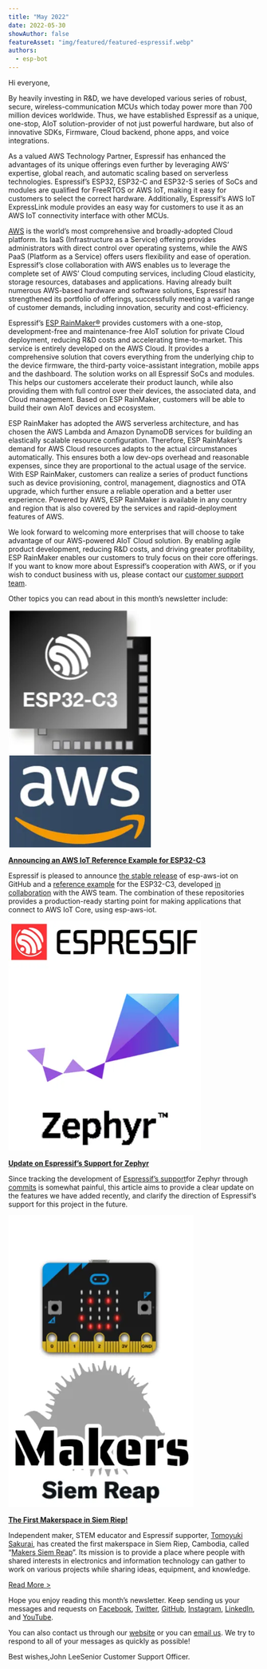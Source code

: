 ```yaml
---
title: "May 2022"
date: 2022-05-30
showAuthor: false
featureAsset: "img/featured/featured-espressif.webp"
authors:
  - esp-bot
---
```

Hi everyone,

By heavily investing in R&D, we have developed various series of robust, secure, wireless-communication MCUs which today power more than 700 million devices worldwide. Thus, we have established Espressif as a unique, one-stop, AIoT solution-provider of not just powerful hardware, but also of innovative SDKs, Firmware, Cloud backend, phone apps, and voice integrations.

As a valued AWS Technology Partner, Espressif has enhanced the advantages of its unique offerings even further by leveraging AWS’ expertise, global reach, and automatic scaling based on serverless technologies. Espressif’s ESP32, ESP32-C and ESP32-S series of SoCs and modules are qualified for FreeRTOS or AWS IoT, making it easy for customers to select the correct hardware. Additionally, Espressif’s AWS IoT ExpressLink module provides an easy way for customers to use it as an AWS IoT connectivity interface with other MCUs.

[AWS](https://aws.amazon.com/) is the world’s most comprehensive and broadly-adopted Cloud platform. Its IaaS (Infrastructure as a Service) offering provides administrators with direct control over operating systems, while the AWS PaaS (Platform as a Service) offers users flexibility and ease of operation. Espressif’s close collaboration with AWS enables us to leverage the complete set of AWS’ Cloud computing services, including Cloud elasticity, storage resources, databases and applications. Having already built numerous AWS-based hardware and software solutions, Espressif has strengthened its portfolio of offerings, successfully meeting a varied range of customer demands, including innovation, security and cost-efficiency.

Espressif’s [ESP RainMaker®](https://rainmaker.espressif.com/) provides customers with a one-stop, development-free and maintenance-free AIoT solution for private Cloud deployment, reducing R&D costs and accelerating time-to-market. This service is entirely developed on the AWS Cloud. It provides a comprehensive solution that covers everything from the underlying chip to the device firmware, the third-party voice-assistant integration, mobile apps and the dashboard. The solution works on all Espressif SoCs and modules. This helps our customers accelerate their product launch, while also providing them with full control over their devices, the associated data, and Cloud management. Based on ESP RainMaker, customers will be able to build their own AIoT devices and ecosystem.

ESP RainMaker has adopted the AWS serverless architecture, and has chosen the AWS Lambda and Amazon DynamoDB services for building an elastically scalable resource configuration. Therefore, ESP RainMaker’s demand for AWS Cloud resources adapts to the actual circumstances automatically. This ensures both a low dev-ops overhead and reasonable expenses, since they are proportional to the actual usage of the service. With ESP RainMaker, customers can realize a series of product functions such as device provisioning, control, management, diagnostics and OTA upgrade, which further ensure a reliable operation and a better user experience. Powered by AWS, ESP RainMaker is available in any country and region that is also covered by the services and rapid-deployment features of AWS.

We look forward to welcoming more enterprises that will choose to take advantage of our AWS-powered AIoT Cloud solution. By enabling agile product development, reducing R&D costs, and driving greater profitability, ESP RainMaker enables our customers to truly focus on their core offerings. If you want to know more about Espressif’s cooperation with AWS, or if you wish to conduct business with us, please contact our [customer support team](https://www.espressif.com/en/contact-us/sales-questions).

Other topics you can read about in this month’s newsletter include:

![](img/may-1.webp)

[__Announcing an AWS IoT Reference Example for ESP32-C3__ ](https://www.espressif.com/en/news/AWS_IoT_Ref_eg_ESP32-C3)

Espressif is pleased to announce [the stable release](https://github.com/espressif/esp-aws-iot/) of esp-aws-iot on GitHub and a [reference example](https://github.com/FreeRTOS/iot-reference-esp32c3) for the ESP32-C3, developed [in collaboration](https://www.freertos.org/featured-freertos-iot-integration-targeting-an-espressif-esp32-c3-risc-v-mcu/) with the AWS team. The combination of these repositories provides a production-ready starting point for making applications that connect to AWS IoT Core, using esp-aws-iot.

![](img/may-2.webp)

[__Update on Espressif’s Support for Zephyr__ ](https://www.espressif.com/en/news/Zephyr_updates)

Since tracking the development of [Espressif’s support](https://www.espressif.com/en/news/new_operating_systems_in_ESP32)for Zephyr through [commits](https://github.com/espressif/esp-idf/issues) is somewhat painful, this article aims to provide a clear update on the features we have added recently, and clarify the direction of Espressif’s support for this project in the future.

![](img/may-3.webp)

[__The First Makerspace in Siem Riep!__ ](https://www.espressif.com/en/news/Makers_Siem_Riep)

Independent maker, STEM educator and Espressif supporter, [Tomoyuki Sakurai](https://github.com/trombik), has created the first makerspace in Siem Riep, Cambodia, called “[Makers Siem Reap](http://info.mkrsgh.org/makerspace/about/)”. Its mission is to provide a place where people with shared interests in electronics and information technology can gather to work on various projects while sharing ideas, equipment, and knowledge.

[Read More >](https://www.espressif.com/en/company/newsroom/news)

Hope you enjoy reading this month’s newsletter. Keep sending us your messages and requests on [Facebook](https://www.facebook.com/espressif), [Twitter](https://twitter.com/EspressifSystem), [GitHub](https://github.com/espressif), [Instagram](https://www.instagram.com/espressif_systems_official/), [LinkedIn](https://www.linkedin.com/company/espressif-systems/), and [YouTube](https://www.youtube.com/c/EspressifSystems).

You can also contact us through our [website](https://www.espressif.com/en/contact-us/sales-questions) or you can [email us](mailto:newsletter@espressif.com). We try to respond to all of your messages as quickly as possible!

Best wishes,John LeeSenior Customer Support Officer.
